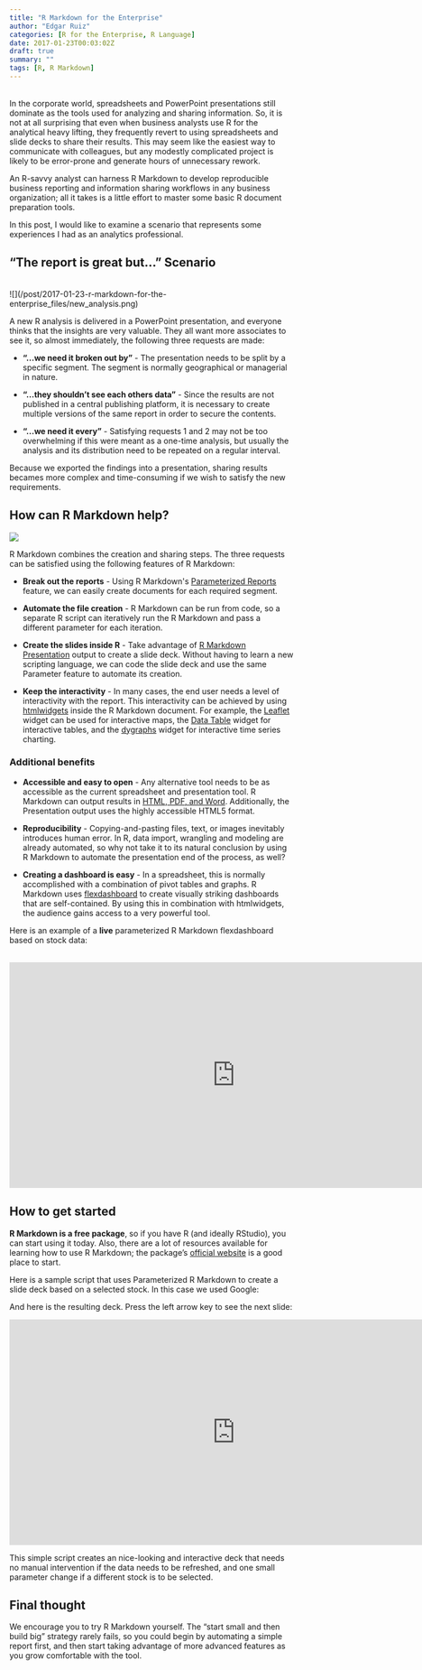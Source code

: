 ```yaml
---
title: "R Markdown for the Enterprise"
author: "Edgar Ruiz"
categories: [R for the Enterprise, R Language]
date: 2017-01-23T00:03:02Z
draft: true
summary: ""
tags: [R, R Markdown]
---
```

</BR>
In the corporate world, spreadsheets and PowerPoint presentations still dominate as the tools used for analyzing and sharing information. So, it is not at all surprising that even when business analysts use R for the analytical heavy lifting, they frequently revert to using spreadsheets and slide decks to share their results. This may seem like the easiest way to communicate with colleagues, but any modestly complicated project is likely to be error-prone and generate hours of unnecessary rework.

An R-savvy analyst can harness R Markdown to develop reproducible business reporting and information sharing workflows in any business organization; all it takes is a little effort to master some basic R document preparation tools.

In this post, I would like to examine a scenario that represents some experiences I had as an analytics professional.  

## “The report is great but…” Scenario
</BR>
![](/post/2017-01-23-r-markdown-for-the-enterprise_files/new_analysis.png)

A new R analysis is delivered in a PowerPoint presentation, and everyone thinks that the insights are very valuable. They all want more associates to see it, so almost immediately, the following three requests are made:
 
- **“...we need it broken out by”** - The presentation needs to be split by a specific segment. The segment is normally geographical or managerial in nature.

- **“...they shouldn’t see each others data”** - Since the results are not published in a central publishing platform, it is necessary to create multiple versions of the same report in order to secure the contents.

- **“...we need it every”** - Satisfying requests 1 and 2 may not be too overwhelming if this were meant as a one-time analysis, but usually the analysis and its distribution need to be repeated on a regular interval.

Because we exported the findings into a presentation, sharing results becames more complex and time-consuming if we wish to satisfy the new requirements.

## How can R Markdown help? 

![](/post/2017-01-23-r-markdown-for-the-enterprise_files/rmarkdown.png)

R Markdown combines the creation and sharing steps. The three requests can be satisfied using the following features of R Markdown:

- **Break out the reports** - Using R Markdown's [Parameterized Reports](http://rmarkdown.rstudio.com/developer_parameterized_reports.html) feature, we can easily create documents for each required segment.

- **Automate the file creation** - R Markdown can be run from code, so a separate R script can iteratively run the R Markdown and pass a different parameter for each iteration.

- **Create the slides inside R** - Take advantage of [R Markdown Presentation](http://rmarkdown.rstudio.com/ioslides_presentation_format.html) output to create a slide deck.  Without having to learn a new scripting language, we can code the slide deck and use the same Parameter feature to automate its creation.

- **Keep the interactivity** - In many cases, the end user needs a level of interactivity with the report. This interactivity can be achieved by using [htmlwidgets](http://www.htmlwidgets.org/) inside the R Markdown document.  For example, the [Leaflet](http://www.htmlwidgets.org/showcase_leaflet.html) widget can be used for interactive maps, the [Data Table](http://www.htmlwidgets.org/showcase_datatables.html) widget for interactive tables, and the [dygraphs](http://www.htmlwidgets.org/showcase_dygraphs.html) widget for interactive time series charting.

### Additional benefits

- **Accessible and easy to open** - Any alternative tool needs to be as accessible as the current spreadsheet and presentation tool. R Markdown can output results in [HTML, PDF, and Word](http://rmarkdown.rstudio.com/formats.html). Additionally, the Presentation output uses the highly accessible HTML5 format.

- **Reproducibility** - Copying-and-pasting files, text, or images inevitably introduces human error. In R, data import, wrangling and modeling are already automated, so why not take it to its natural conclusion by using R Markdown to automate the presentation end of the process, as well?

- **Creating a dashboard is easy** - In a spreadsheet, this is normally accomplished with a combination of pivot tables and graphs. R Markdown uses [flexdashboard](http://rmarkdown.rstudio.com/flexdashboard/) to create visually striking dashboards that are self-contained.  By using this in combination with htmlwidgets, the audience gains access to a very powerful tool.

Here is an example of a **live** parameterized R Markdown flexdashboard based on stock data:
</BR>
</BR>
<center><embed src="http://colorado.rstudio.com:3939/content/239/parameterized-flexdashboard-stock.html", width = "800", height="400"</embed></center>

## How to get started

**R Markdown is a free package**, so if you have R (and ideally RStudio), you can start using it today. Also, there are a lot of resources available for learning how to use R Markdown; the package’s [official website](http://rmarkdown.rstudio.com/lesson-1.html) is a good place to start.

Here is a sample script that uses Parameterized R Markdown to create a slide deck based on a selected stock. In this case we used Google:

<script src="https://gist.github.com/edgararuiz/0ad9a1cc3586b99d2ac57186d90e1aa7.js"></script>

And here is the resulting deck. Press the left arrow key to see the next slide:
<BR>
<center><embed src="http://colorado.rstudio.com:3939/content/250/Sample_Presentation.html", width = "800", height="400", frameborder="1"></embed></center>

This simple script creates an nice-looking and interactive deck that needs no manual intervention if the data needs to be refreshed, and one small parameter change if a different stock is to be selected.

## Final thought

We encourage you to try R Markdown yourself. The “start small and then build big” strategy rarely fails, so you could begin by automating a simple report first, and then start taking advantage of more advanced features as you grow comfortable with the tool.
